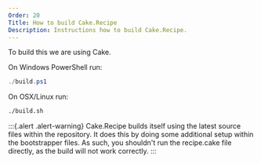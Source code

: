 ```yaml
---
Order: 20
Title: How to build Cake.Recipe
Description: Instructions how to build Cake.Recipe.
---
```

To build this we are using Cake.

On Windows PowerShell run:

```powershell
./build.ps1
```

On OSX/Linux run:

```bash
./build.sh
```

:::{.alert .alert-warning}
Cake.Recipe builds itself using the latest source files within the repository.  It does this by doing some additional setup within the bootstrapper files.  As such, you shouldn't run the recipe.cake file directly, as the build will not work correctly.
:::